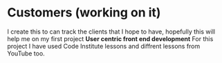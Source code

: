 # Customers (working on it)

 I create this to can track the clients that I hope to have, hopefully this will help me on my first project **User centric front end development**
 For this project I have used Code Institute lessons and diffrent lessons from YouTube too.